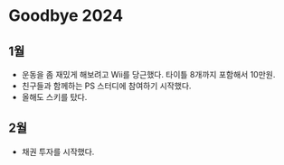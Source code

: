 # Goodbye 2024

## 1월

- 운동을 좀 재밌게 해보려고 Wii를 당근했다. 타이틀 8개까지 포함해서 10만원.
- 친구들과 함께하는 PS 스터디에 참여하기 시작했다.
- 올해도 스키를 탔다.

## 2월

- 채권 투자를 시작했다.
